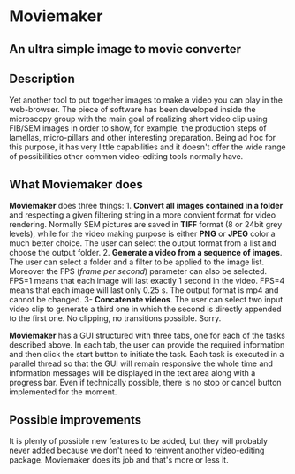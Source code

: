 # Moviemaker
## An ultra simple image to movie converter

## Description
Yet another tool to put together images to make a video you can play in the web-browser. 
The piece of software has been developed inside the microscopy group with the main goal of realizing short video clip using FIB/SEM images in order to show, for example, the production steps of lamellas, micro-pillars and other interesting preparation.
Being ad hoc for this purpose, it has very little capabilities and it doesn't offer the wide range of possibilities other common video-editing tools normally have.

## What **Moviemaker** does
**Moviemaker** does three things:
	1. **Convert all images contained in a folder** and respecting a given filtering string in a more convient format for video rendering. Normally SEM pictures are saved in **TIFF** format (8 or 24bit grey levels), while for the video making purpose is either **PNG** or **JPEG** color a much better choice. The user can select the output format from a list and choose the output folder.
	2. **Generate a video from a sequence of images**. The user can select a folder and a filter to be applied to the image list. Moreover the FPS (*frame per second*) parameter can also be selected. FPS=1 means that each image will last exactly 1 second in the video. FPS=4 means that each image will last only 0.25 s. The output format is mp4 and cannot be changed.
	3- **Concatenate videos**. The user can select two input video clip to generate a third one in which the second is directly appended to the first one. No clipping, no transitions possible. Sorry.
	
**Moviemaker** has a GUI structured with three tabs, one for each of the tasks described above. In each tab, the user can provide the required information and then click the start button to initiate the task. Each task is executed in a parallel thread so that the GUI will remain responsive the whole time and information messages will be displayed in the text area along with a progress bar. Even if technically possible, there is no stop or cancel button implemented for the moment. 

## Possible improvements
It is plenty of possible new features to be added, but they will probably never added because we don't need to reinvent another video-editing package. Moviemaker does its job and that's more or less it. 

